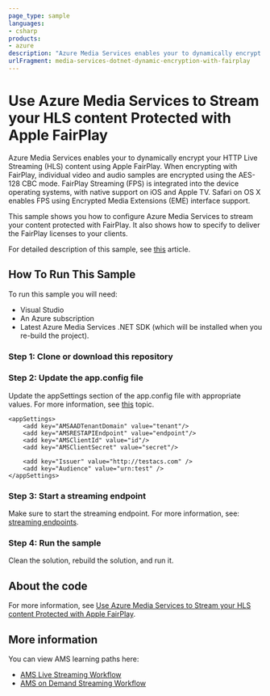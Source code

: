 ```yaml
---
page_type: sample
languages:
- csharp
products:
- azure
description: "Azure Media Services enables your to dynamically encrypt your HTTP Live Streaming (HLS) content using Apple FairPlay."
urlFragment: media-services-dotnet-dynamic-encryption-with-fairplay
---
```


# Use Azure Media Services to Stream your HLS content Protected with Apple FairPlay

Azure Media Services enables your to dynamically encrypt your HTTP Live Streaming (HLS) content using Apple FairPlay. When encrypting with FairPlay, individual video and audio samples are encrypted using the AES-128 CBC mode. FairPlay Streaming (FPS) is integrated into the device operating systems, with native support on iOS and Apple TV. Safari on OS X enables FPS using Encrypted Media Extensions (EME) interface support.

This sample shows you how to configure Azure Media Services to stream your content protected with FairPlay. It also shows how to specify to deliver the FairPlay licenses to your clients. 

For detailed description of this sample, see [this](https://azure.microsoft.com/en-us/documentation/articles/media-services-protect-hls-with-fairplay/) article.

## How To Run This Sample

To run this sample you will need:

- Visual Studio  
- An Azure subscription
- Latest Azure Media Services .NET SDK (which will be installed when you re-build the project).

### Step 1:  Clone or download this repository

### Step 2: Update the app.config file

Update the appSettings section of the app.config file with appropriate values. For more information, see [this](https://docs.microsoft.com/azure/media-services/media-services-use-aad-auth-to-access-ams-api) topic.

	<appSettings>
		<add key="AMSAADTenantDomain" value="tenant"/>
		<add key="AMSRESTAPIEndpoint" value="endpoint"/>
		<add key="AMSClientId" value="id"/>
		<add key="AMSClientSecret" value="secret"/>

		<add key="Issuer" value="http://testacs.com" />
		<add key="Audience" value="urn:test" />
	</appSettings>

### Step 3: Start a streaming endpoint

Make sure to start the streaming endpoint. For more information, see: [streaming endpoints](https://docs.microsoft.com/azure/media-services/media-services-portal-manage-streaming-endpoints).

### Step 4:  Run the sample

Clean the solution, rebuild the solution, and run it. 


## About the code

For more information, see  [Use Azure Media Services to Stream your HLS content Protected with Apple FairPlay](https://azure.microsoft.com/en-us/documentation/articles/media-services-protect-hls-with-fairplay/).

## More information

You can view AMS learning paths here:

- [AMS Live Streaming Workflow](http://azure.microsoft.com/documentation/learning-paths/media-services-streaming-live/)
- [AMS on Demand Streaming Workflow](http://azure.microsoft.com/documentation/learning-paths/media-services-streaming-on-demand/)
